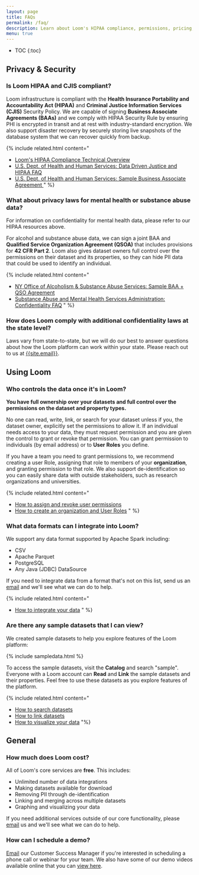 ```yaml
---
layout: page
title: FAQs
permalink: /faq/
description: Learn about Loom's HIPAA compliance, permissions, pricing, and more.
menu: true
---
```


* TOC
{:toc}

## Privacy & Security

### Is Loom HIPAA and CJIS compliant?

Loom infrastructure is compliant with the **Health Insurance Portability and
Accountability Act (HIPAA)** and **Criminal Justice Information Services (CJIS)** Security Policy.
We are capable of signing **Business Associate Agreements (BAAs)** and we comply with
HIPAA Security Rule by ensuring PHI is encrypted
in transit and at rest with industry-standard encryption. We also
support disaster recovery by securely storing live snapshots of the database
system that we can recover quickly from backup.

{% include related.html content="
* [Loom's HIPAA Compliance Technical Overview](/info/hipaa/)
* [U.S. Dept. of Health and Human Services: Data Driven Justice and HIPAA FAQ](http://www.naco.org/sites/default/files/documents/DDJ%20HIPPA%20FAQs.pdf)
* [U.S. Dept. of Health and Human Services: Sample Business Associate Agreement ](https://www.hhs.gov/hipaa/for-professionals/covered-entities/sample-business-associate-agreement-provisions/index.html)
" %}

### What about privacy laws for mental health or substance abuse data?

For information on confidentiality for mental health data, please refer to our
HIPAA resources above.

For alcohol and substance abuse data, we can sign a joint BAA and
**Qualified Service Organization Agreement (QSOA)** that includes
provisions for **42 CFR Part 2**. Loom also gives dataset owners full control
over the permissions on their dataset and its properties, so they can hide PII
data that could be used to identify an individual.

{% include related.html content="
* [NY Office of Alcoholism & Substance Abuse Services: Sample BAA + QSO Agreement](https://www.oasas.ny.gov/JC/documents/QSOAAgreement.pdf)
* [Substance Abuse and Mental Health Services Administration: Confidentiality FAQ](https://www.samhsa.gov/about-us/who-we-are/laws/confidentiality-regulations-faqs)
" %}

### How does Loom comply with additional confidentiality laws at the state level?

Laws vary from state-to-state, but we will do our best to answer questions about
how the Loom platform can work within your state.
Please reach out to us at [{{site.email}}](mailto:{{site.email}}).

## Using Loom

### Who controls the data once it's in Loom?

**You have full ownership over your datasets and full control over the permissions on the dataset and property types.**

No one can read, write, link, or search for your dataset unless if you, the dataset owner, explicitly set the permissions to allow it. If an individual needs access to your data, they must request permission and you are given the control to grant or revoke that permission. You can grant permission to individuals (by email address) or to **User Roles** you define.

If you have a team you need to grant permissions to, we recommend creating a user Role, assigning that role to members of your **organization**, and granting permission to that role. We also support de-identification so you can easily share data with outside stakeholders, such as research organizations and universities.

{% include related.html content="
* [How to assign and revoke user permissions](/guides/permissions/)
* [How to create an organization and User Roles](/guides/organizations/)
" %}

### What data formats can I integrate into Loom?

We support any data format supported by Apache Spark including:
* CSV
* Apache Parquet
* PostgreSQL
* Any Java (JDBC) DataSource

If you need to integrate data from a format that's not on this list, send us an [email]({{site.email}}) and we'll see what we can do to help.

{% include related.html content="
* [How to integrate your data](/guides/integrations/)
" %}

### Are there any sample datasets that I can view?

We created sample datasets to help you explore features of the Loom platform:

{% include sampledata.html %}

To access the sample datasets, visit the **Catalog** and search
"sample". Everyone with a Loom account can **Read** and **Link** the sample datasets and their properties. Feel free to use these datasets as you explore features of the platform.

{% include related.html
  content="
  * [How to search datasets](/guides/search/)
  * [How to link datasets](/guides/linking/)
  * [How to visualize your data](/guides/visualizations/)
"%}

## General

### How much does Loom cost?
All of Loom's core services are **free**. This includes:

* Unlimited number of data integrations
* Making datasets available for download
* Removing PII through de-identification
* Linking and merging across multiple datasets
* Graphing and visualizing your data

If you need additional services outside of our core functionality, please [email](mailto:{{site.email}}) us and we'll see what we can do to help.

### How can I schedule a demo?

[Email](mailto:{{site.email}}) our Customer Success Manager if you're interested in scheduling a phone call or webinar for your team. We also have some of our demo videos available online that you can [view here](/demos/).
